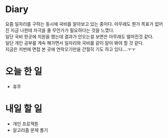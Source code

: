 # Diary

요즘 일자리를 구하는 동시에 국비를 알아보고 있는 중이다. 아무래도 뭔가 목표가 없어진 지금 나한테 자극을 줄 무언가가 필요하다는 것을 느꼈다.<br/>
일단 국비 한곳에 지원을 했는데 결과가 안오는걸 보면은 아무래도 떨어진것 같다. <br/>
일단 개인 공부를 계속 해가면서 일자리와 국비를 같이 알아 봐야 할 것 같다.<br/>
지금은 저번에 면접 본 곳에 연락오기만을 간절히 기도 하고 있다....ㅜㅜ

# 오늘 한 일

* 휴무

# 내일 할 일

* 개인 프로젝튼
* 알고리즘 문제 풀기
